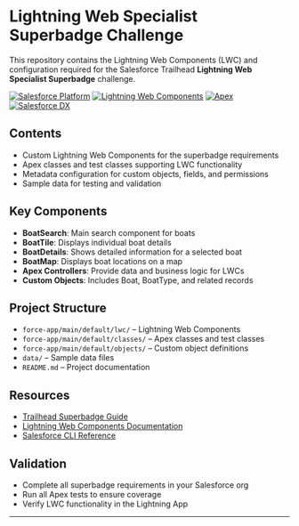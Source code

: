 # Lightning Web Specialist Superbadge Challenge

This repository contains the Lightning Web Components (LWC) and configuration required for the Salesforce Trailhead **Lightning Web Specialist Superbadge** challenge.

[![Salesforce Platform](https://img.shields.io/badge/platform-Salesforce%20Winter%20'26-blue.svg?logo=salesforce&logoColor=white)](https://www.salesforce.com/platform/)
[![Lightning Web Components](https://img.shields.io/badge/LWC-ESLint%20v9-blue.svg?logo=salesforce&logoColor=white)](https://developer.salesforce.com/docs/component-library/)
[![Apex](https://img.shields.io/badge/Apex-v65.0-blue.svg?logo=salesforce&logoColor=white)](https://developer.salesforce.com/docs/atlas.en-us.apexcode.meta/apexcode/)
[![Salesforce DX](https://img.shields.io/badge/CLI-SFDX%20v2.x-blue.svg?logo=salesforce&logoColor=white)](https://developer.salesforce.com/tools/sfdxcli)

## Contents

- Custom Lightning Web Components for the superbadge requirements
- Apex classes and test classes supporting LWC functionality
- Metadata configuration for custom objects, fields, and permissions
- Sample data for testing and validation

## Key Components

- **BoatSearch**: Main search component for boats
- **BoatTile**: Displays individual boat details
- **BoatDetails**: Shows detailed information for a selected boat
- **BoatMap**: Displays boat locations on a map
- **Apex Controllers**: Provide data and business logic for LWCs
- **Custom Objects**: Includes Boat, BoatType, and related records

## Project Structure

- `force-app/main/default/lwc/` – Lightning Web Components
- `force-app/main/default/classes/` – Apex classes and test classes
- `force-app/main/default/objects/` – Custom object definitions
- `data/` – Sample data files
- `README.md` – Project documentation

## Resources

- [Trailhead Superbadge Guide](https://trailhead.salesforce.com/superbadges)
- [Lightning Web Components Documentation](https://developer.salesforce.com/docs/component-library/documentation/lwc)
- [Salesforce CLI Reference](https://developer.salesforce.com/docs/atlas.en-us.sfdx_cli_reference.meta/sfdx_cli_reference/cli_reference.htm)

## Validation

- Complete all superbadge requirements in your Salesforce org
- Run all Apex tests to ensure coverage
- Verify LWC functionality in the Lightning App

---
